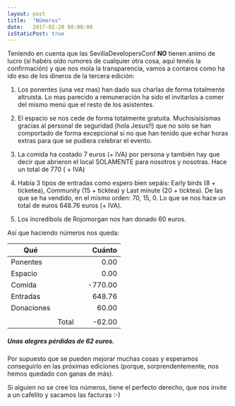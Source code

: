 ```yaml
---
layout: post
title:  "Números"
date:   2017-02-20 08:00:00
isStaticPost: true
---
```


Teniendo en cuenta que las SevillaDevelopersConf **NO** tienen animo de lucro (si habéis oído rumores de cualquier otra cosa, aquí tenéis la confirmación) y que nos mola la transparencia, vamos a contaros como ha ido eso de los dineros de la tercera edición:

1. Los ponentes (una vez mas) han dado sus charlas de forma totalmente altruista. Lo mas parecido a remuneración ha sido el invitarlos a comer del mismo menú que el resto de los asistentes.

1. El espacio se nos cede de forma totalmente gratuita. Muchisisisismas gracias al personal de seguridad (hola Jesus!!) que no solo se han comportado de forma excepcional si no que han tenido que echar horas extras para que se pudiera celebrar el evento.

1. La comida ha costado 7 euros  (+ IVA) por persona y también hay que decir que abrieron el local SOLAMENTE para nosotros y nosotras. Hace un total de 770 ( + IVA)

1. Había 3 tipos de entradas como espero bien sepáis: Early birds (8 + ticketea), Community (15 + ticktea) y Last minute (20 + ticktea). De las que se ha vendido, en el mismo orden: 70, 15, 0. Lo que se nos hace un total de euros 648.76 euros (+ IVA).

1. Los incredibols de Rojomorgan nos han donado 60 euros.


Así que haciendo números nos queda:

|Qué|||Cuánto|
|---|---|---:|---:|
|Ponentes|||0.00|
|Espacio|||0.00|
|Comida|||-770.00|
|Entradas|||648.76|
|Donaciones|||60.00|
|||||
||Total||-62.00|


##### Unas alegres pérdidas de *62* euros.


Por supuesto que se pueden mejorar muchas cosas y esperamos conseguirlo en las próximas ediciones (porque, sorprendentemente, nos hemos quedado con ganas de más).


Si alguien no se cree los números, tiene el perfecto derecho, que nos invite a un cafelito y sacamos las facturas :-)

